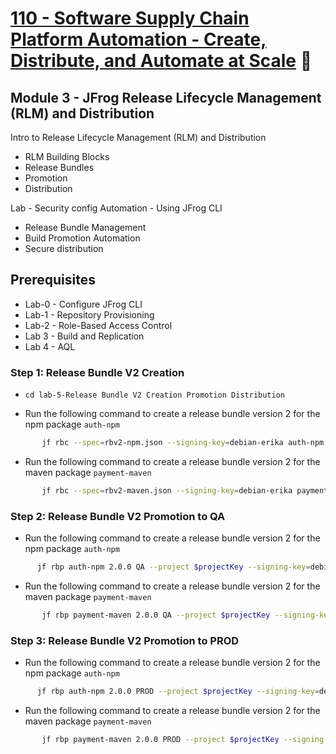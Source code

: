 # [110 - Software Supply Chain Platform Automation - Create, Distribute, and Automate at Scale](../../JFTD%20110%20Software%20Supply%20Chain%20Platform%20Automation/) 🐸

## Module 3 - JFrog Release Lifecycle Management (RLM) and Distribution
Intro to Release Lifecycle Management (RLM) and Distribution
- RLM Building Blocks
- Release Bundles
- Promotion
- Distribution

Lab - Security config  Automation - Using JFrog CLI
- Release Bundle Management
- Build Promotion Automation
- Secure distribution
  
## Prerequisites
- Lab-0 - Configure JFrog CLI
- Lab-1 - Repository Provisioning
- Lab-2 - Role-Based Access Control
- Lab 3 - Build and Replication
- Lab 4 - AQL  



### Step 1: Release Bundle V2 Creation 
- `cd lab-5-Release Bundle V2 Creation Promotion Distribution`

- Run the following command to create a release bundle version 2 for the npm package `auth-npm` 
```bash 
       jf rbc --spec=rbv2-npm.json --signing-key=debian-erika auth-npm 2.0.0 --project $projectKey --spec-vars="key1=tftd110tr2"
```
- Run the following command to create a release bundle version 2 for the maven package `payment-maven`
```bash 
       jf rbc --spec=rbv2-maven.json --signing-key=debian-erika payment-maven 2.0.0 --project $projectKey --spec-vars="key1=tftd110tr2"
```

### Step 2: Release Bundle V2 Promotion to QA

- Run the following command to create a release bundle version 2 for the npm package `auth-npm`
```bash 
      jf rbp auth-npm 2.0.0 QA --project $projectKey --signing-key=debian-erika
```
- Run the following command to create a release bundle version 2 for the maven package `payment-maven`
```bash 
       jf rbp payment-maven 2.0.0 QA --project $projectKey --signing-key=debian-erika
```

### Step 3: Release Bundle V2 Promotion to PROD

- Run the following command to create a release bundle version 2 for the npm package `auth-npm`
```bash 
      jf rbp auth-npm 2.0.0 PROD --project $projectKey --signing-key=debian-erika
```
- Run the following command to create a release bundle version 2 for the maven package `payment-maven`
```bash 
       jf rbp payment-maven 2.0.0 PROD --project $projectKey --signing-key=debian-erika
```